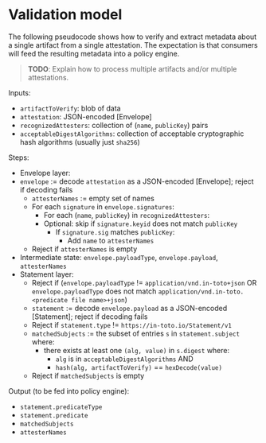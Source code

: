 # Validation model

The following pseudocode shows how to verify and extract metadata about a
single artifact from a single attestation. The expectation is that consumers
will feed the resulting metadata into a policy engine.

> **TODO**: Explain how to process multiple artifacts and/or multiple attestations.

Inputs:

-   `artifactToVerify`: blob of data
-   `attestation`: JSON-encoded [Envelope]
-   `recognizedAttesters`: collection of (`name`, `publicKey`) pairs
-   `acceptableDigestAlgorithms`: collection of acceptable cryptographic hash
    algorithms (usually just `sha256`)

Steps:

-   Envelope layer:
-   `envelope` := decode `attestation` as a JSON-encoded [Envelope];
        reject if decoding fails
    -   `attesterNames` := empty set of names
    -   For each `signature` in `envelope.signatures`:
        -   For each (`name`, `publicKey`) in `recognizedAttesters`:
        -   Optional: skip if `signature.keyid` does not match
            `publicKey`
            -   If `signature.sig` matches `publicKey`:
                -   Add `name` to `attesterNames`
    -   Reject if `attesterNames` is empty
-   Intermediate state: `envelope.payloadType`, `envelope.payload`,
    `attesterNames`
-   Statement layer:
    -   Reject if (`envelope.payloadType` != `application/vnd.in-toto+json` OR `envelope.payloadType` does not match `application/vnd.in-toto.<predicate file name>+json`)
    -   `statement` := decode `envelope.payload` as a JSON-encoded
        [Statement]; reject if decoding fails
    -   Reject if `statement.type` != `https://in-toto.io/Statement/v1`
    -   `matchedSubjects` := the subset of entries `s` in `statement.subject`
        where:
        -   there exists at least one `(alg, value)` in `s.digest` where:
            -   `alg` is in `acceptableDigestAlgorithms` AND
            -   `hash(alg, artifactToVerify)` == `hexDecode(value)`
    -   Reject if `matchedSubjects` is empty

Output (to be fed into policy engine):

-   `statement.predicateType`
-   `statement.predicate`
-   `matchedSubjects`
-   `attesterNames`
